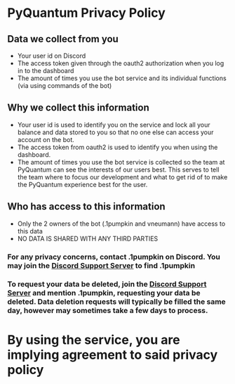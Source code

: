 # PyQuantum Privacy Policy

## Data we collect from you
- Your user id on Discord
- The access token given through the oauth2 authorization when you log in to the dashboard
- The amount of times you use the bot service and its individual functions (via using commands of the bot)

## Why we collect this information
- Your user id is used to identify you on the service and lock all your balance and data stored to you so that no one else can access your account on the bot.
- The access token from oauth2 is used to identify you when using the dashboard.
- The amount of times you use the bot service is collected so the team at PyQuantum can see the interests of our users best. This serves to tell the team where to focus our development and what to get rid of to make the PyQuantum experience best for the user.

## Who has access to this information
- Only the 2 owners of the bot (.1pumpkin and vneumann) have access to this data
- NO DATA IS SHARED WITH ANY THIRD PARTIES

### For any privacy concerns, contact .1pumpkin on Discord. You may join the [Discord Support Server](https://discord.gg/GB4sxD4GG9) to find .1pumpkin
### To request your data be deleted, join the [Discord Support Server](https://discord.gg/GB4sxD4GG9) and mention .1pumpkin, requesting your data be deleted. Data deletion requests will typically be filled the same day, however may sometimes take a few days to process.

# By using the service, you are implying agreement to said privacy policy
